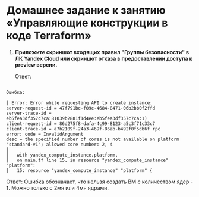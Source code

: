 # Домашнее задание к занятию «Управляющие конструкции в коде Terraform»

1. **Приложите скриншот входящих правил "Группы безопасности" в ЛК Yandex Cloud или скриншот отказа в предоставлении доступа к preview версии.**

    Ответ:
    
![]()

    Ошибка:
```
│ Error: Error while requesting API to create instance:
server-request-id = 47f791bc-f09c-4684-8471-06b2bb0f2ffd
server-trace-id = eb5fea3df357c7ca:81039b2881f1d4ee:eb5fea3df357c7ca:1)
client-request-id = 86d275f8-dafa-4c99-8123-a5c3f71c33c7
client-trace-id = a7b2109f-24a3-469f-86ab-b492f0f5db6f rpc
error: code = InvalidArgument
desc = the specified number of cores is not available on platform "standard-v1"; allowed core number: 2, 4
│
│   with yandex_compute_instance.platform,
│   on main.tf line 15, in resource "yandex_compute_instance" "platform":
│   15: resource "yandex_compute_instance" "platform" {
```

   Ответ: Ошибка обозначает, что нельзя создать ВМ с количеством ядер - **1**. Можно только с 2мя или 4мя ядрами.
